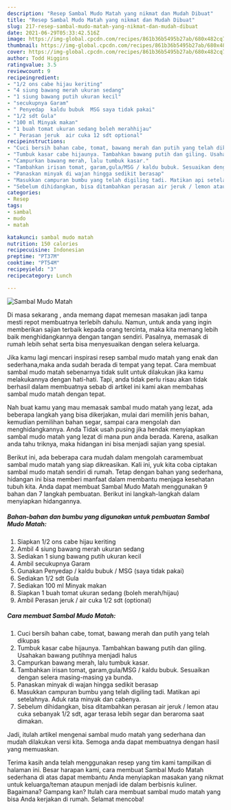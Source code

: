 ```yaml
---
description: "Resep Sambal Mudo Matah yang nikmat dan Mudah Dibuat"
title: "Resep Sambal Mudo Matah yang nikmat dan Mudah Dibuat"
slug: 217-resep-sambal-mudo-matah-yang-nikmat-dan-mudah-dibuat
date: 2021-06-29T05:33:42.516Z
image: https://img-global.cpcdn.com/recipes/861b36b5495b27ab/680x482cq70/sambal-mudo-matah-foto-resep-utama.jpg
thumbnail: https://img-global.cpcdn.com/recipes/861b36b5495b27ab/680x482cq70/sambal-mudo-matah-foto-resep-utama.jpg
cover: https://img-global.cpcdn.com/recipes/861b36b5495b27ab/680x482cq70/sambal-mudo-matah-foto-resep-utama.jpg
author: Todd Higgins
ratingvalue: 3.5
reviewcount: 9
recipeingredient:
- "1/2 ons cabe hijau keriting"
- "4 siung bawang merah ukuran sedang"
- "1 siung bawang putih ukuran kecil"
- "secukupnya Garam"
- " Penyedap  kaldu bubuk  MSG saya tidak pakai"
- "1/2 sdt Gula"
- "100 ml Minyak makan"
- "1 buah tomat ukuran sedang boleh merahhijau"
- " Perasan jeruk  air cuka 12 sdt optional"
recipeinstructions:
- "Cuci bersih bahan cabe, tomat, bawang merah dan putih yang telah dikupas"
- "Tumbuk kasar cabe hijaunya. Tambahkan bawang putih dan giling. Usahakan bawang putihnya menjadi halus"
- "Campurkan bawang merah, lalu tumbuk kasar."
- "Tambahkan irisan tomat, garam,gula/MSG / kaldu bubuk. Sesuaikan dengan selera masing-masing ya bunda."
- "Panaskan minyak di wajan hingga sedikit berasap"
- "Masukkan campuran bumbu yang telah digiling tadi. Matikan api setelahnya. Aduk rata minyak dan cabenya."
- "Sebelum dihidangkan, bisa ditambahkan perasan air jeruk / lemon atau cuka sebanyak 1/2 sdt, agar terasa lebih segar dan beraroma saat dimakan."
categories:
- Resep
tags:
- sambal
- mudo
- matah

katakunci: sambal mudo matah 
nutrition: 150 calories
recipecuisine: Indonesian
preptime: "PT37M"
cooktime: "PT54M"
recipeyield: "3"
recipecategory: Lunch

---
```



![Sambal Mudo Matah](https://img-global.cpcdn.com/recipes/861b36b5495b27ab/680x482cq70/sambal-mudo-matah-foto-resep-utama.jpg)

Di masa  sekarang , anda memang dapat memesan masakan jadi tanpa mesti repot membuatnya terlebih dahulu. Namun, untuk anda yang ingin memberikan sajian terbaik kepada orang tercinta, maka kita memang lebih baik menghidangkannya dengan tangan sendiri. Pasalnya, memasak di rumah lebih sehat serta bisa menyesuaikan dengan selera keluarga.

Jika kamu lagi mencari inspirasi resep sambal mudo matah yang enak dan sederhana,maka anda sudah berada di tempat yang tepat. Cara membuat sambal mudo matah  sebenarnya tidak sulit untuk dilakukan jika kamu melakukannya dengan hati-hati. Tapi, anda tidak perlu risau akan tidak berhasil dalam membuatnya 
sebab di artikel ini kami akan membahas sambal mudo matah dengan tepat.  



Nah buat kamu yang mau memasak sambal mudo matah yang lezat, ada beberapa langkah yang bisa dikerjakan, mulai dari memilih jenis bahan, kemudian pemilihan bahan segar, sampai cara mengolah dan menghidangkannya. Anda Tidak usah pusing jika hendak menyiapkan sambal mudo matah yang lezat di mana pun anda berada. Karena, asalkan anda  tahu triknya, maka hidangan ini bisa menjadi sajian yang spesial.

Berikut ini, ada beberapa cara mudah dalam mengolah caramembuat sambal mudo matah yang siap dikreasikan. Kali ini, yuk kita coba ciptakan sambal mudo matah sendiri di rumah. Tetap dengan bahan yang sederhana, hidangan ini bisa memberi manfaat dalam membantu menjaga kesehatan tubuh kita. Anda dapat membuat Sambal Mudo Matah menggunakan 9 bahan dan 7 langkah pembuatan. Berikut ini langkah-langkah dalam menyiapkan hidangannya.

<!--inarticleads1-->

##### Bahan-bahan dan bumbu yang digunakan untuk pembuatan Sambal Mudo Matah:

1. Siapkan 1/2 ons cabe hijau keriting
1. Ambil 4 siung bawang merah ukuran sedang
1. Sediakan 1 siung bawang putih ukuran kecil
1. Ambil secukupnya Garam
1. Gunakan  Penyedap / kaldu bubuk / MSG (saya tidak pakai)
1. Sediakan 1/2 sdt Gula
1. Sediakan 100 ml Minyak makan
1. Siapkan 1 buah tomat ukuran sedang (boleh merah/hijau)
1. Ambil  Perasan jeruk / air cuka 1/2 sdt (optional)




<!--inarticleads2-->

##### Cara membuat Sambal Mudo Matah:

1. Cuci bersih bahan cabe, tomat, bawang merah dan putih yang telah dikupas
1. Tumbuk kasar cabe hijaunya. Tambahkan bawang putih dan giling. Usahakan bawang putihnya menjadi halus
1. Campurkan bawang merah, lalu tumbuk kasar.
1. Tambahkan irisan tomat, garam,gula/MSG / kaldu bubuk. Sesuaikan dengan selera masing-masing ya bunda.
1. Panaskan minyak di wajan hingga sedikit berasap
1. Masukkan campuran bumbu yang telah digiling tadi. Matikan api setelahnya. Aduk rata minyak dan cabenya.
1. Sebelum dihidangkan, bisa ditambahkan perasan air jeruk / lemon atau cuka sebanyak 1/2 sdt, agar terasa lebih segar dan beraroma saat dimakan.




Jadi, itulah artikel mengenai  sambal mudo matah  yang sederhana dan mudah dilakukan versi kita. Semoga anda dapat membuatnya dengan hasil yang memuaskan. 

Terima kasih anda telah menggunakan resep yang tim kami tampilkan di halaman ini. Besar harapan kami, cara membuat  Sambal Mudo Matah sederhana di atas dapat membantu Anda menyiapkan masakan yang nikmat untuk keluarga/teman ataupun menjadi ide dalam berbisnis kuliner. Bagaimana? Gampang kan? Itulah cara membuat sambal mudo matah yang bisa Anda kerjakan di rumah. Selamat mencoba!

